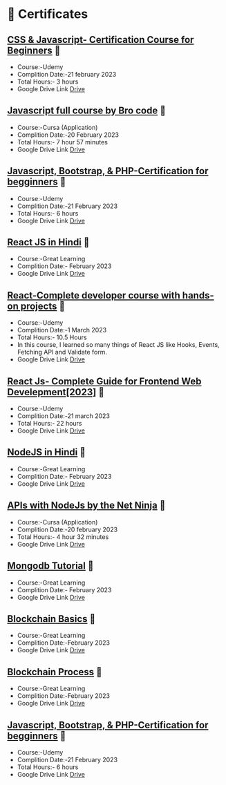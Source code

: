 # 🥇 Certificates


## [CSS & Javascript- Certification Course for Beginners](https://www.udemy.com/course/css-javascript-certification-course-for-beginners/) 🔗
- Course:-Udemy
- Complition Date:-21 february 2023
- Total Hours:- 3 hours
- Google Drive Link [Drive](https://drive.google.com/file/d/1eXGdjgBqxL-nc5Txhji4Wi4TyTowJLKA/view?usp=share_link)

## [Javascript full course by Bro code](https://drive.google.com/file/d/1ezZw8lP1l7TIpunrZ1Z0cE8WVVD0Y1e9/view?usp=share_link) 🔗
- Course:-Cursa (Application)
- Complition Date:-20 February 2023
- Total Hours:- 7 hour 57 minutes
- Google Drive Link [Drive](https://drive.google.com/file/d/1ezZw8lP1l7TIpunrZ1Z0cE8WVVD0Y1e9/view?usp=share_link)

## [Javascript, Bootstrap, & PHP-Certification for begginners](https://www.udemy.com/course/javascript-bootstrap-php-certification-for-beginners/) 🔗
- Course:-Udemy
- Complition Date:-21 February 2023
- Total Hours:- 6 hours
- Google Drive Link [Drive](https://drive.google.com/file/d/1eLBDxIONdV3MgblOlXAhjsiQv8tUMTs8/view?usp=share_link)

## [React JS in Hindi](https://www.mygreatlearning.com/academy/learn-for-free/courses/react-js-in-hindi) 🔗
- Course:-Great Learning
- Complition Date:- February 2023
- Google Drive Link [Drive](https://drive.google.com/file/d/1fXc9LiJr37QdYPBonuO0ESSxamF1a8LQ/view?usp=share_link)

## [React-Complete developer course with hands-on projects](https://www.udemy.com/course/react-complete-developer-course-with-hands-on-projects/) 🔗
- Course:-Udemy
- Complition Date:-1 March 2023
- Total Hours:- 10.5 Hours
- In this course, I learned so many things of React JS like Hooks, Events, Fetching API and Validate form.
- Google Drive Link [Drive](https://drive.google.com/file/d/1dKlJRNpA4cU6m_-sAkHGX5944GAOqRbq/view?usp=share_link) 

## [React Js- Complete Guide for Frontend Web Develepment[2023]](https://www.udemy.com/course/react-js-a-complete-guide-for-frontend-web-development/) 🔗
- Course:-Udemy
- Complition Date:-21 march 2023
- Total Hours:- 22 hours
- Google Drive Link [Drive](https://drive.google.com/file/d/1d_54bFygNsrVLKwSQp6V7f2HE-xMeG1p/view?usp=share_link)

## [NodeJS in Hindi](https://www.mygreatlearning.com/academy/learn-for-free/courses/nodejs-in-hindi) 🔗
- Course:-Great Learning
- Complition Date:- February 2023
- Google Drive Link [Drive](https://drive.google.com/file/d/1ffpdOnbSd4qYYTC87-JQdH_NiqX56xwy/view?usp=share_link)

## [APIs with NodeJs by the Net Ninja](https://drive.google.com/file/d/1fIG26L-B27MT0bZ6TiFsaudYbxz7mHMv/view?usp=share_link) 🔗
- Course:-Cursa (Application)
- Complition Date:-20 february 2023
- Total Hours:- 4 hour 32 minutes
- Google Drive Link [Drive](https://drive.google.com/file/d/1fIG26L-B27MT0bZ6TiFsaudYbxz7mHMv/view?usp=share_link)

## [Mongodb Tutorial](https://www.mygreatlearning.com/academy/learn-for-free/courses/mongodb-tutorial) 🔗
- Course:-Great Learning
- Complition Date:- February 2023
- Google Drive Link [Drive](https://drive.google.com/file/d/1fbosyg_3TTBUYqONvyYQHlo-IN61pwXN/view?usp=share_link)

## [Blockchain Basics](https://www.mygreatlearning.com/academy/learn-for-free/courses/blockchain-basics) 🔗
- Course:-Great Learning
- Complition Date:-February 2023
- Google Drive Link [Drive](https://drive.google.com/file/d/1fSmFWtmRwQGcVT-MZTPF8eo8Hz4Q_Ene/view?usp=share_link)

## [Blockchain Process](https://www.mygreatlearning.com/academy/learn-for-free/courses/blockchain-process) 🔗
- Course:-Great Learning
- Complition Date:-February 2023
- Google Drive Link [Drive](https://drive.google.com/file/d/1euCNl79hMjYOcjuVNIHJrzQGssbv1OHG/view?usp=share_link)

## [Javascript, Bootstrap, & PHP-Certification for begginners](https://www.udemy.com/course/javascript-bootstrap-php-certification-for-beginners/) 🔗
- Course:-Udemy
- Complition Date:-21 February 2023
- Total Hours:- 6 hours
- Google Drive Link [Drive](https://drive.google.com/file/d/1eLBDxIONdV3MgblOlXAhjsiQv8tUMTs8/view?usp=share_link)